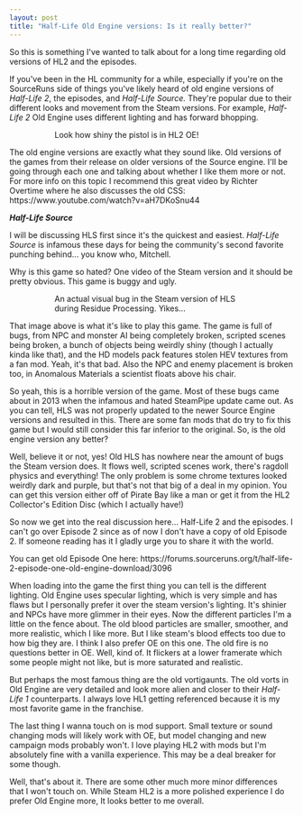 ```yaml
---
layout: post
title: "Half-Life Old Engine versions: Is it really better?"
---
```

<!-- wp:paragraph -->
<p>So this is something I've wanted to talk about for a long time regarding old versions of HL2 and the episodes.</p>
<!-- /wp:paragraph -->

<!-- wp:paragraph -->
<p>If you've been in the HL community for a while, especially if you're on the SourceRuns side of things you've likely heard of old engine versions of <em>Half-Life 2</em>, the episodes, and <em>Half-Life Source.</em> They're popular due to their different looks and movement from the Steam versions. For example, <em>Half-Life 2</em> Old Engine uses different lighting and has forward bhopping.</p>
<!-- /wp:paragraph -->

<!-- wp:gallery {"linkTo":"none"} -->
<figure class="wp-block-gallery has-nested-images columns-default is-cropped"><!-- wp:image {"id":74,"sizeSlug":"large","linkDestination":"none"} -->
<figure class="wp-block-image size-large"><img src="https://combine.alphagame.dev/wp-content/uploads/2023/11/hl2-old-engine-1024x819.png" alt="" class="wp-image-74"/><figcaption class="wp-element-caption">Look how shiny the pistol is in HL2 OE!</figcaption></figure>
<!-- /wp:image --></figure>
<!-- /wp:gallery -->

<!-- wp:paragraph -->
<p>The old engine versions are exactly what they sound like. Old versions of the games from their release on older versions of the Source engine. I'll be going through each one and talking about whether I like them more or not. For more info on this topic I recommend this great video by Richter Overtime where he also discusses the old CSS: https://www.youtube.com/watch?v=aH7DKoSnu44</p>
<!-- /wp:paragraph -->

<!-- wp:paragraph -->
<p><em><strong>Half-Life Source</strong></em></p>
<!-- /wp:paragraph -->

<!-- wp:paragraph -->
<p>I will be discussing HLS first since it's the quickest and easiest. <em>Half-Life Source</em> is infamous these days for being the community's second favorite punching behind... you know who, Mitchell.</p>
<!-- /wp:paragraph -->

<!-- wp:paragraph -->
<p>Why is this game so hated? One video of the Steam version and it should be pretty obvious. This game is buggy and ugly.</p>
<!-- /wp:paragraph -->

<!-- wp:gallery {"linkTo":"none"} -->
<figure class="wp-block-gallery has-nested-images columns-default is-cropped"><!-- wp:image {"id":75,"sizeSlug":"large","linkDestination":"none"} -->
<figure class="wp-block-image size-large"><img src="https://combine.alphagame.dev/wp-content/uploads/2023/11/hlssucks-1024x576.jpg" alt="" class="wp-image-75"/><figcaption class="wp-element-caption">An actual visual bug in the Steam version of HLS during Residue Processing. Yikes...</figcaption></figure>
<!-- /wp:image --></figure>
<!-- /wp:gallery -->

<!-- wp:paragraph -->
<p>That image above is what it's like to play this game. The game is full of bugs, from NPC and monster AI being completely broken, scripted scenes being broken, a bunch of objects being weirdly shiny (though I actually kinda like that), and the HD models pack features stolen HEV textures from a fan mod. Yeah, it's that bad. Also the NPC and enemy placement is broken too, in Anomalous Materials a scientist floats above his chair.</p>
<!-- /wp:paragraph -->

<!-- wp:paragraph -->
<p>So yeah, this is a horrible version of the game. Most of these bugs came about in 2013 when the infamous and hated SteamPipe update came out. As you can tell, HLS was not properly updated to the newer Source Engine versions and resulted in this. There are some fan mods that do try to fix this game but I would still consider this far inferior to the original. So, is the old engine version any better?</p>
<!-- /wp:paragraph -->

<!-- wp:paragraph -->
<p>Well, believe it or not, yes! Old HLS has nowhere near the amount of bugs the Steam version does. It flows well, scripted scenes work, there's ragdoll physics and everything! The only problem is some chrome textures looked weirdly dark and purple, but that's not that big of a deal in my opinion. You can get this version either off of Pirate Bay like a man or get it from the HL2 Collector's Edition Disc (which I actually have!)</p>
<!-- /wp:paragraph -->

<!-- wp:paragraph -->
<p>So now we get into the real discussion here... Half-Life 2 and the episodes. I can't go over Episode 2 since as of now I don't have a copy of old Episode 2. If someone reading has it I gladly urge you to share it with the world.</p>
<!-- /wp:paragraph -->

<!-- wp:paragraph -->
<p>You can get old Episode One here: https://forums.sourceruns.org/t/half-life-2-episode-one-old-engine-download/3096</p>
<!-- /wp:paragraph -->

<!-- wp:paragraph -->
<p>When loading into the game the first thing you can tell is the different lighting. Old Engine uses specular lighting, which is very simple and has flaws but I personally prefer it over the steam version's lighting. It's shinier and NPCs have more glimmer in their eyes. Now the different particles I'm a little on the fence about. The old blood particles are smaller, smoother, and more realistic, which I like more. But I like steam's blood effects too due to how big they are. I think I also prefer OE on this one. The old fire is no questions better in OE. Well, kind of. It flickers at a lower framerate which some people might not like, but is more saturated and realistic.</p>
<!-- /wp:paragraph -->

<!-- wp:paragraph -->
<p>But perhaps the most famous thing are the old vortigaunts. The old vorts in Old Engine are very detailed and look more alien and closer to their <em>Half-Life 1 </em>counterparts. I always love HL1 getting referenced because it is my most favorite game in the franchise.</p>
<!-- /wp:paragraph -->

<!-- wp:paragraph -->
<p>The last thing I wanna touch on is mod support. Small texture or sound changing mods will likely work with OE, but model changing and new campaign mods probably won't. I love playing HL2 with mods but I'm absolutely fine with a vanilla experience. This may be a deal breaker for some though.</p>
<!-- /wp:paragraph -->

<!-- wp:paragraph -->
<p>Well, that's about it. There are some other much more minor differences that I won't touch on. While Steam HL2 is a more polished experience I do prefer Old Engine more, It looks better to me overall.</p>
<!-- /wp:paragraph -->
